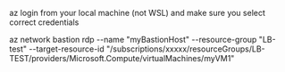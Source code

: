 az login from your local machine (not WSL) and make sure you select correct credentials

az network bastion rdp --name "myBastionHost" --resource-group "LB-test" --target-resource-id "/subscriptions/xxxxx/resourceGroups/LB-TEST/providers/Microsoft.Compute/virtualMachines/myVM1"
